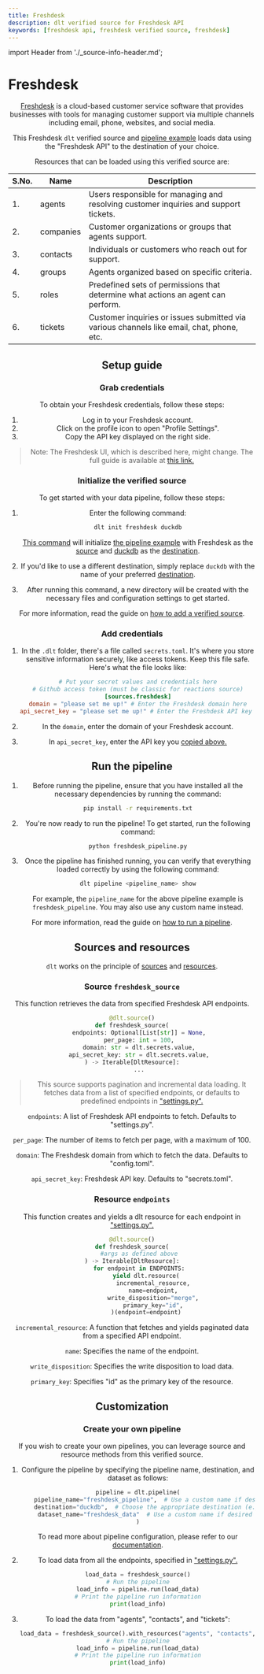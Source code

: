 ```yaml
---
title: Freshdesk
description: dlt verified source for Freshdesk API
keywords: [freshdesk api, freshdesk verified source, freshdesk]
---
```

import Header from './_source-info-header.md';


# Freshdesk

<Header/>


[Freshdesk](https://www.freshworks.com/freshdesk/) is a cloud-based customer service software
that provides businesses with tools for managing customer support via multiple channels including
email, phone, websites, and social media.

This Freshdesk `dlt` verified source and
[pipeline example](https://github.com/dlt-hub/verified-sources/blob/master/sources/freshdesk_pipeline.py)
loads data using the "Freshdesk API" to the destination of your choice.

Resources that can be loaded using this verified source are:

| S.No. | Name      | Description                                                                               |
| ----- | --------- | ----------------------------------------------------------------------------------------- |
| 1.    | agents    | Users responsible for managing and resolving customer inquiries and support tickets.       |
| 2.    | companies | Customer organizations or groups that agents support.                                      |
| 3.    | contacts  | Individuals or customers who reach out for support.                                        |
| 4.    | groups    | Agents organized based on specific criteria.                                               |
| 5.    | roles     | Predefined sets of permissions that determine what actions an agent can perform.           |
| 6.    | tickets   | Customer inquiries or issues submitted via various channels like email, chat, phone, etc.  |

## Setup guide

### Grab credentials

To obtain your Freshdesk credentials, follow these steps:

1. Log in to your Freshdesk account.
1. Click on the profile icon to open "Profile Settings".
1. Copy the API key displayed on the right side.

> Note: The Freshdesk UI, which is described here, might change.
The full guide is available at [this link.](https://support.freshdesk.com/en/support/solutions/articles/215517-how-to-find-your-api-key)

### Initialize the verified source

To get started with your data pipeline, follow these steps:

1. Enter the following command:

   ```sh
   dlt init freshdesk duckdb
   ```

   [This command](../../reference/command-line-interface) will initialize
   [the pipeline example](https://github.com/dlt-hub/verified-sources/blob/master/sources/freshdesk_pipeline.py)
   with Freshdesk as the [source](../../general-usage/source) and
   [duckdb](../destinations/duckdb.md) as the [destination](../destinations).

1. If you'd like to use a different destination, simply replace `duckdb` with the name of your
   preferred [destination](../destinations).

1. After running this command, a new directory will be created with the necessary files and
   configuration settings to get started.

For more information, read the guide on [how to add a verified source](../../walkthroughs/add-a-verified-source).

### Add credentials

1. In the `.dlt` folder, there's a file called `secrets.toml`. It's where you store sensitive
   information securely, like access tokens. Keep this file safe. Here's what the file
   looks like:

   ```toml
   # Put your secret values and credentials here
   # Github access token (must be classic for reactions source)
   [sources.freshdesk]
   domain = "please set me up!" # Enter the Freshdesk domain here
   api_secret_key = "please set me up!" # Enter the Freshdesk API key here
   ```
1. In the `domain`, enter the domain of your Freshdesk account.

1. In `api_secret_key`, enter the API key you [copied above.](#grab-credentials)

## Run the pipeline

1. Before running the pipeline, ensure that you have installed all the necessary dependencies by
   running the command:
   ```sh
   pip install -r requirements.txt
   ```
2. You're now ready to run the pipeline! To get started, run the following command:
   ```sh
   python freshdesk_pipeline.py
   ```
3. Once the pipeline has finished running, you can verify that everything loaded correctly by using
   the following command:
   ```sh
   dlt pipeline <pipeline_name> show
   ```
   For example, the `pipeline_name` for the above pipeline example is
   `freshdesk_pipeline`. You may also use any custom name instead.

For more information, read the guide on [how to run a pipeline](../../walkthroughs/run-a-pipeline).

## Sources and resources

`dlt` works on the principle of [sources](../../general-usage/source) and
[resources](../../general-usage/resource).

### Source `freshdesk_source`

This function retrieves the data from specified Freshdesk API endpoints.

```py
@dlt.source()
def freshdesk_source(
    endpoints: Optional[List[str]] = None,
    per_page: int = 100,
    domain: str = dlt.secrets.value,
    api_secret_key: str = dlt.secrets.value,
) -> Iterable[DltResource]:
    ...
```
> This source supports pagination and incremental data loading. It fetches data from a list of
> specified endpoints, or defaults to predefined endpoints in
> ["settings.py".](https://github.com/dlt-hub/verified-sources/blob/master/sources/freshdesk/settings.py)

`endpoints`: A list of Freshdesk API endpoints to fetch. Defaults to "settings.py".

`per_page`: The number of items to fetch per page, with a maximum of 100.

`domain`: The Freshdesk domain from which to fetch the data. Defaults to "config.toml".

`api_secret_key`: Freshdesk API key. Defaults to "secrets.toml".

### Resource `endpoints`

This function creates and yields a dlt resource for each endpoint in
["settings.py".](https://github.com/dlt-hub/verified-sources/blob/master/sources/freshdesk/settings.py)

```py
@dlt.source()
def freshdesk_source(
    #args as defined above
) -> Iterable[DltResource]:
    for endpoint in ENDPOINTS:
        yield dlt.resource(
            incremental_resource,
            name=endpoint,
            write_disposition="merge",
            primary_key="id",
        )(endpoint=endpoint)
```

`incremental_resource`: A function that fetches and yields paginated data from a specified API endpoint.

`name`: Specifies the name of the endpoint.

`write_disposition`: Specifies the write disposition to load data.

`primary_key`: Specifies "id" as the primary key of the resource.

## Customization
### Create your own pipeline
If you wish to create your own pipelines, you can leverage source and resource methods from this
verified source.

1. Configure the pipeline by specifying the pipeline name, destination, and dataset as follows:

   ```py
   pipeline = dlt.pipeline(
       pipeline_name="freshdesk_pipeline",  # Use a custom name if desired
       destination="duckdb",  # Choose the appropriate destination (e.g., duckdb, redshift, post)
       dataset_name="freshdesk_data"  # Use a custom name if desired
   )
   ```

   To read more about pipeline configuration, please refer to our
   [documentation](../../general-usage/pipeline).

2. To load data from all the endpoints, specified in ["settings.py".](https://github.com/dlt-hub/verified-sources/blob/master/sources/freshdesk/settings.py)
   ```py
   load_data = freshdesk_source()
   # Run the pipeline
   load_info = pipeline.run(load_data)
   # Print the pipeline run information
   print(load_info)
   ```

3. To load the data from "agents", "contacts", and "tickets":
   ```py
   load_data = freshdesk_source().with_resources("agents", "contacts", "tickets")
   # Run the pipeline
   load_info = pipeline.run(load_data)
   # Print the pipeline run information
   print(load_info)
   ```
<!--@@@DLT_TUBA github-->
